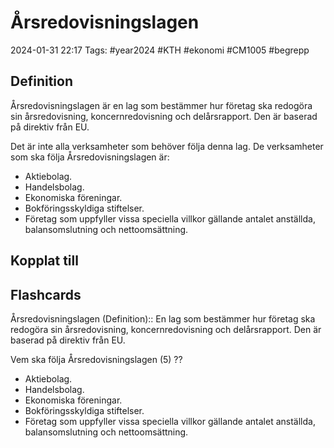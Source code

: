 # Årsredovisningslagen

2024-01-31 22:17
Tags: #year2024 #KTH #ekonomi #CM1005 #begrepp

## Definition

Årsredovisningslagen är en lag som bestämmer hur företag ska redogöra sin årsredovisning, koncernredovisning och delårsrapport. Den är baserad på direktiv från EU.

Det är inte alla verksamheter som behöver följa denna lag. De verksamheter som ska följa Årsredovisningslagen är:

- Aktiebolag.
- Handelsbolag.
- Ekonomiska föreningar.
- Bokföringsskyldiga stiftelser.
- Företag som uppfyller vissa speciella villkor gällande antalet anställda, balansomslutning och nettoomsättning.

## Kopplat till

## Flashcards

Årsredovisningslagen (Definition):: En lag som bestämmer hur företag ska redogöra sin årsredovisning, koncernredovisning och delårsrapport. Den är baserad på direktiv från EU.

Vem ska följa Årsredovisningslagen (5)
??
- Aktiebolag.
- Handelsbolag.
- Ekonomiska föreningar.
- Bokföringsskyldiga stiftelser.
- Företag som uppfyller vissa speciella villkor gällande antalet anställda, balansomslutning och nettoomsättning.
